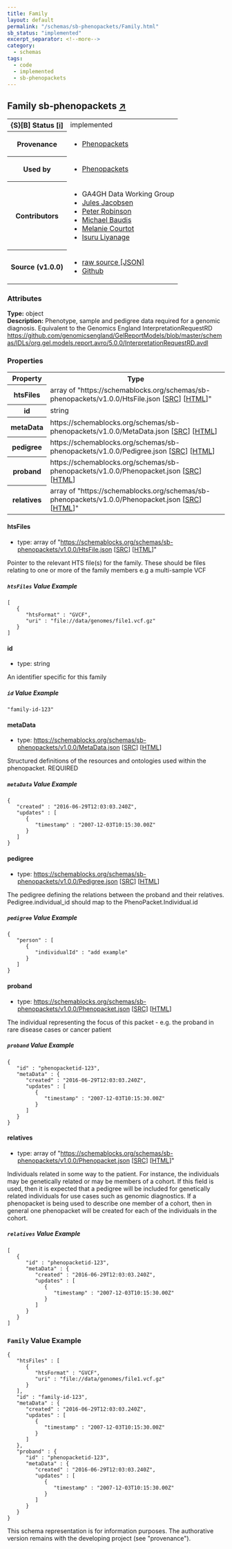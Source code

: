 ```yaml
---
title: Family
layout: default
permalink: "/schemas/sb-phenopackets/Family.html"
sb_status: "implemented"
excerpt_separator: <!--more-->
category:
  - schemas
tags:
  - code
  - implemented
  - sb-phenopackets
---
```



<div id="schema-header-title">
  <h2>Family <span id="schema-header-title-project">sb-phenopackets <a href="https://github.com/ga4gh-schemablocks/sb-phenopackets" target="_BLANK">&nearr;</a></span> </h2>
</div>

<table id="schema-header-table">
  <tr>
    <th>{S}[B] Status <a href="https://schemablocks.org/about/sb-status-levels.html">[i]</a></th>
    <td><div id="schema-header-status">implemented</div></td>
  </tr>

  <tr>
    <th>Provenance</th>
    <td>
      <ul>
<li><a href="https://github.com/phenopackets/phenopacket-schema/blob/master/docs/family.rst">Phenopackets</a></li>
      </ul>
    </td>
  </tr>
  <tr>
    <th>Used by</th>
    <td>
      <ul>
<li><a href="https://github.com/phenopackets/phenopacket-schema/blob/master/docs/family.rst">Phenopackets</a></li>
      </ul>
    </td>
  </tr>

<!--more-->

  <tr>
    <th>Contributors</th>
    <td>
      <ul>
<li>GA4GH Data Working Group</li>
<li><a href="https://orcid.org/0000-0002-3265-15918">Jules Jacobsen</a></li>
<li><a href="https://orcid.org/0000-0002-0736-91998">Peter Robinson</a></li>
<li><a href="https://orcid.org/0000-0002-9903-4248">Michael Baudis</a></li>
<li><a href="https://orcid.org/0000-0002-9551-6370">Melanie Courtot</a></li>
<li><a href="https://orcid.org/0000-0002-4839-5158">Isuru Liyanage</a></li>
      </ul>
    </td>
  </tr>
  <tr>
    <th>Source (v1.0.0)</th>
    <td>
      <ul>
        <li><a href="current/Family.json" target="_BLANK">raw source [JSON]</a></li>
        <li><a href="https://github.com/ga4gh-schemablocks/sb-phenopackets/blob/master/schemas/Family.yaml" target="_BLANK">Github</a></li>
      </ul>
    </td>
  </tr>
</table>

<div id="schema-attributes-title">
  <h3>Attributes</h3>
</div>

  
__Type:__ object  
__Description:__ Phenotype, sample and pedigree data required for a genomic diagnosis.
Equivalent to the Genomics England InterpretationRequestRD
https://github.com/genomicsengland/GelReportModels/blob/master/schemas/IDLs/org.gel.models.report.avro/5.0.0/InterpretationRequestRD.avdl

### Properties

<table id="schema-properties-table">
  <tr>
    <th>Property</th>
    <th>Type</th>
  </tr>
  <tr>
    <th>htsFiles</th>
    <td>array of "https://schemablocks.org/schemas/sb-phenopackets/v1.0.0/HtsFile.json [<a href="https://schemablocks.org/schemas/sb-phenopackets/v1.0.0/HtsFile.json" target="_BLANK">SRC</a>] [<a href="https://schemablocks.org/schemas/sb-phenopackets/HtsFile.html" target="_BLANK">HTML</a>]"</td>
  </tr>
  <tr>
    <th>id</th>
    <td>string</td>
  </tr>
  <tr>
    <th>metaData</th>
    <td>https://schemablocks.org/schemas/sb-phenopackets/v1.0.0/MetaData.json [<a href="https://schemablocks.org/schemas/sb-phenopackets/v1.0.0/MetaData.json" target="_BLANK">SRC</a>] [<a href="https://schemablocks.org/schemas/sb-phenopackets/MetaData.html" target="_BLANK">HTML</a>]</td>
  </tr>
  <tr>
    <th>pedigree</th>
    <td>https://schemablocks.org/schemas/sb-phenopackets/v1.0.0/Pedigree.json [<a href="https://schemablocks.org/schemas/sb-phenopackets/v1.0.0/Pedigree.json" target="_BLANK">SRC</a>] [<a href="https://schemablocks.org/schemas/sb-phenopackets/Pedigree.html" target="_BLANK">HTML</a>]</td>
  </tr>
  <tr>
    <th>proband</th>
    <td>https://schemablocks.org/schemas/sb-phenopackets/v1.0.0/Phenopacket.json [<a href="https://schemablocks.org/schemas/sb-phenopackets/v1.0.0/Phenopacket.json" target="_BLANK">SRC</a>] [<a href="https://schemablocks.org/schemas/sb-phenopackets/Phenopacket.html" target="_BLANK">HTML</a>]</td>
  </tr>
  <tr>
    <th>relatives</th>
    <td>array of "https://schemablocks.org/schemas/sb-phenopackets/v1.0.0/Phenopacket.json [<a href="https://schemablocks.org/schemas/sb-phenopackets/v1.0.0/Phenopacket.json" target="_BLANK">SRC</a>] [<a href="https://schemablocks.org/schemas/sb-phenopackets/Phenopacket.html" target="_BLANK">HTML</a>]"</td>
  </tr>

</table>


#### htsFiles

* type: array of "https://schemablocks.org/schemas/sb-phenopackets/v1.0.0/HtsFile.json [<a href="https://schemablocks.org/schemas/sb-phenopackets/v1.0.0/HtsFile.json" target="_BLANK">SRC</a>] [<a href="https://schemablocks.org/schemas/sb-phenopackets/HtsFile.html" target="_BLANK">HTML</a>]"

Pointer to the relevant HTS file(s) for the family. These should be files relating to one or more of the family
members e.g a multi-sample VCF


##### `htsFiles` Value Example  

```
[
   {
      "htsFormat" : "GVCF",
      "uri" : "file://data/genomes/file1.vcf.gz"
   }
]
```

#### id

* type: string

An identifier specific for this family

##### `id` Value Example  

```
"family-id-123"
```

#### metaData

* type: https://schemablocks.org/schemas/sb-phenopackets/v1.0.0/MetaData.json [<a href="https://schemablocks.org/schemas/sb-phenopackets/v1.0.0/MetaData.json" target="_BLANK">SRC</a>] [<a href="https://schemablocks.org/schemas/sb-phenopackets/MetaData.html" target="_BLANK">HTML</a>]

Structured definitions of the resources and ontologies used within the phenopacket. REQUIRED


##### `metaData` Value Example  

```
{
   "created" : "2016-06-29T12:03:03.240Z",
   "updates" : [
      {
         "timestamp" : "2007-12-03T10:15:30.00Z"
      }
   ]
}
```

#### pedigree

* type: https://schemablocks.org/schemas/sb-phenopackets/v1.0.0/Pedigree.json [<a href="https://schemablocks.org/schemas/sb-phenopackets/v1.0.0/Pedigree.json" target="_BLANK">SRC</a>] [<a href="https://schemablocks.org/schemas/sb-phenopackets/Pedigree.html" target="_BLANK">HTML</a>]

The pedigree defining the relations between the proband and their relatives. Pedigree.individual_id should
map to the PhenoPacket.Individual.id


##### `pedigree` Value Example  

```
{
   "person" : [
      {
         "individualId" : "add example"
      }
   ]
}
```

#### proband

* type: https://schemablocks.org/schemas/sb-phenopackets/v1.0.0/Phenopacket.json [<a href="https://schemablocks.org/schemas/sb-phenopackets/v1.0.0/Phenopacket.json" target="_BLANK">SRC</a>] [<a href="https://schemablocks.org/schemas/sb-phenopackets/Phenopacket.html" target="_BLANK">HTML</a>]

The individual representing the focus of this packet - e.g. the proband in rare disease cases or cancer patient


##### `proband` Value Example  

```
{
   "id" : "phenopacketid-123",
   "metaData" : {
      "created" : "2016-06-29T12:03:03.240Z",
      "updates" : [
         {
            "timestamp" : "2007-12-03T10:15:30.00Z"
         }
      ]
   }
}
```

#### relatives

* type: array of "https://schemablocks.org/schemas/sb-phenopackets/v1.0.0/Phenopacket.json [<a href="https://schemablocks.org/schemas/sb-phenopackets/v1.0.0/Phenopacket.json" target="_BLANK">SRC</a>] [<a href="https://schemablocks.org/schemas/sb-phenopackets/Phenopacket.html" target="_BLANK">HTML</a>]"

Individuals related in some way to the patient. For instance, the individuals may be genetically related or may
be members of a cohort. If this field is used, then  it is expected that a pedigree will be included for
genetically related individuals for use cases such as genomic diagnostics. If a phenopacket is being used to
describe one member of a cohort, then in general one phenopacket will be created for each of the individuals in
the cohort.


##### `relatives` Value Example  

```
[
   {
      "id" : "phenopacketid-123",
      "metaData" : {
         "created" : "2016-06-29T12:03:03.240Z",
         "updates" : [
            {
               "timestamp" : "2007-12-03T10:15:30.00Z"
            }
         ]
      }
   }
]
```


### `Family` Value Example  

```
{
   "htsFiles" : [
      {
         "htsFormat" : "GVCF",
         "uri" : "file://data/genomes/file1.vcf.gz"
      }
   ],
   "id" : "family-id-123",
   "metaData" : {
      "created" : "2016-06-29T12:03:03.240Z",
      "updates" : [
         {
            "timestamp" : "2007-12-03T10:15:30.00Z"
         }
      ]
   },
   "proband" : {
      "id" : "phenopacketid-123",
      "metaData" : {
         "created" : "2016-06-29T12:03:03.240Z",
         "updates" : [
            {
               "timestamp" : "2007-12-03T10:15:30.00Z"
            }
         ]
      }
   }
}
```
<div id="schema-footer">
This schema representation is for information purposes. The authorative 
version remains with the developing project (see "provenance").
</div>


